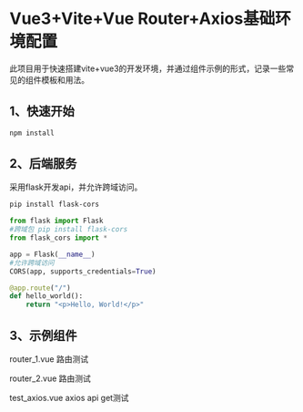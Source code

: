 # Vue3+Vite+Vue Router+Axios基础环境配置

此项目用于快速搭建vite+vue3的开发环境，并通过组件示例的形式，记录一些常见的组件模板和用法。

## 1、快速开始

```bash
npm install
```

## 2、后端服务

采用flask开发api，并允许跨域访问。

```bash
pip install flask-cors
```

```python
from flask import Flask
#跨域包 pip install flask-cors
from flask_cors import *

app = Flask(__name__)
#允许跨域访问
CORS(app, supports_credentials=True)

@app.route("/")
def hello_world():
    return "<p>Hello, World!</p>"
```

## 3、示例组件

router_1.vue 路由测试

router_2.vue 路由测试

test_axios.vue axios api get测试